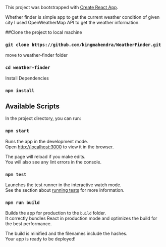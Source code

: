 This project was bootstrapped with [Create React App](https://github.com/facebookincubator/create-react-app).

Whether finder is simple app to get the current weather condition of given city
I used OpenWeatherMap API to get the weather information.


##Clone the project to local machine
### `git clone https://github.com/kingmahendra/WeatherFinder.git`
move to weather-finder folder 
### `cd weather-finder`
Install Dependencies
### `npm install`

## Available Scripts

In the project directory, you can run:

### `npm start`

Runs the app in the development mode.<br>
Open [http://localhost:3000](http://localhost:3000) to view it in the browser.

The page will reload if you make edits.<br>
You will also see any lint errors in the console.

### `npm test`

Launches the test runner in the interactive watch mode.<br>
See the section about [running tests](#running-tests) for more information.

### `npm run build`

Builds the app for production to the `build` folder.<br>
It correctly bundles React in production mode and optimizes the build for the best performance.

The build is minified and the filenames include the hashes.<br>
Your app is ready to be deployed!


